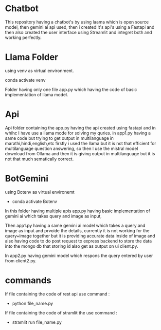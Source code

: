 # Chatbot
This repository having a chatbot's by using laama which is open source model, then gemini ai api used, then i created it's api's using a Fastapi and then also created the user interface using Streamlit and integret both and working perfectly.


# Llama Folder

using venv as virtual environment.

<tab><tab>conda activate venv

Folder having only one file app.py which having the code of basic implementation of llama model.

# Api 
Api folder containing the app.py having the api created using fastapi and in whihc I have use a llama mode for solving my quries.
in app1.py having a same code but trying to get output in multilanguage in marathi,hindi,english,etc firstly i used the llama but it is not that efficient for multilanguage question answering, so then I use the mistral model download from Ollama and then it is giving output in multilanguage but it is not that much sematically correct.

# BotGemini

using Botenv as virtual environemt

- conda activate Botenv
  
In this folder having multiple apis app.py having basic implementation of gemini ai which takes query and image as input,

Then app1.py having a same gemini ai model which takes a query and image as input and prvoide the details, currently it is not working for the query+image together but it is providing accurate data inside of image and also having code to do post request to express backend to store the data into the mongo db that storing id also get as output on ui client.py.

In app2.py having gemini model which respons the query entered by user from client2.py.

# commands 

If file containing the code of rest api use command :

- python file_name.py

If file containing the code of stramlit the use command :

- stramlit run file_name.py


